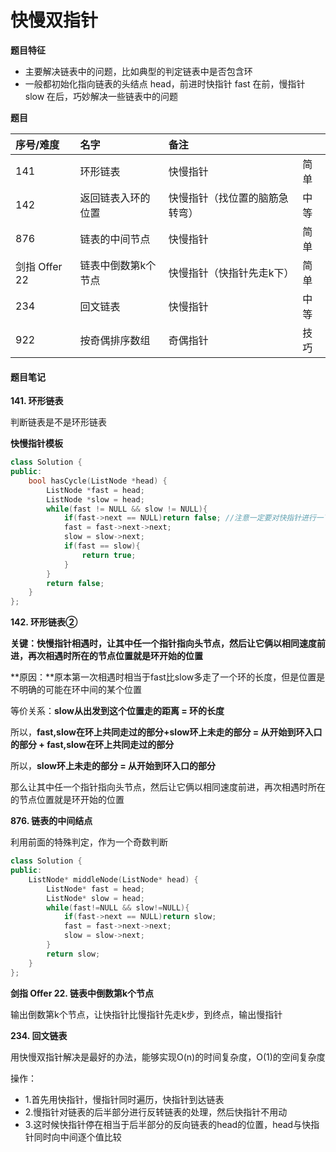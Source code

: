 # 快慢双指针

**题目特征**

* 主要解决链表中的问题，比如典型的判定链表中是否包含环
* 一般都初始化指向链表的头结点 head，前进时快指针 fast 在前，慢指针 slow 在后，巧妙解决一些链表中的问题

**题目**

| 序号/难度 | 名字 | 备注 |  |
| :--- | :--- | :--- | :--- |
| 141 | 环形链表 | 快慢指针 | 简单 |
| 142 | 返回链表入环的位置 | 快慢指针（找位置的脑筋急转弯） | 中等 |
| 876 | 链表的中间节点 | 快慢指针 | 简单 |
| 剑指 Offer 22 | 链表中倒数第k个节点 | 快慢指针（快指针先走k下） | 简单 |
| 234 | 回文链表 | 快慢指针 | 中等 |
| 922 | 按奇偶排序数组 | 奇偶指针 | 技巧 |

#### 题目笔记

**141. 环形链表**

判断链表是不是环形链表

**快慢指针模板**

```cpp
class Solution {
public:
    bool hasCycle(ListNode *head) {
        ListNode *fast = head;
        ListNode *slow = head;
        while(fast != NULL && slow != NULL){
            if(fast->next == NULL)return false; //注意一定要对快指针进行一下提前判断，防止下一个就是NULL
            fast = fast->next->next;
            slow = slow->next;
            if(fast == slow){
                return true;
            }
        }
        return false;
    }
};
```

**142. 环形链表②**

**关键：快慢指针相遇时，让其中任一个指针指向头节点，然后让它俩以相同速度前进，再次相遇时所在的节点位置就是环开始的位置**

**原因：**原本第一次相遇时相当于fast比slow多走了一个环的长度，但是位置是不明确的可能在环中间的某个位置

等价关系：**slow从出发到这个位置走的距离 = 环的长度**

所以，**fast,slow在环上共同走过的部分+slow环上未走的部分 = 从开始到环入口的部分 + fast,slow在环上共同走过的部分**

所以，**slow环上未走的部分 = 从开始到环入口的部分**

那么让其中任一个指针指向头节点，然后让它俩以相同速度前进，再次相遇时所在的节点位置就是环开始的位置

**876. 链表的中间结点**

利用前面的特殊判定，作为一个奇数判断

```cpp
class Solution {
public:
    ListNode* middleNode(ListNode* head) {
        ListNode* fast = head;
        ListNode* slow = head;
        while(fast!=NULL && slow!=NULL){
            if(fast->next == NULL)return slow;
            fast = fast->next->next;
            slow = slow->next;
        }
        return slow;
    }
};
```

**剑指 Offer 22. 链表中倒数第k个节点**

输出倒数第k个节点，让快指针比慢指针先走k步，到终点，输出慢指针

**234. 回文链表**

用快慢双指针解决是最好的办法，能够实现O\(n\)的时间复杂度，O\(1\)的空间复杂度

操作：

* 1.首先用快指针，慢指针同时遍历，快指针到达链表
* 2.慢指针对链表的后半部分进行反转链表的处理，然后快指针不用动
* 3.这时候快指针停在相当于后半部分的反向链表的head的位置，head与快指针同时向中间逐个值比较

